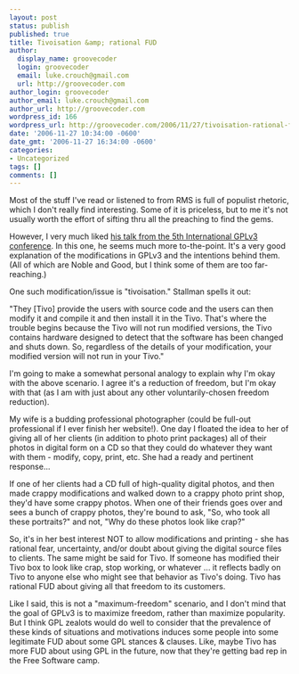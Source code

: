 ```yaml
---
layout: post
status: publish
published: true
title: Tivoisation &amp; rational FUD
author:
  display_name: groovecoder
  login: groovecoder
  email: luke.crouch@gmail.com
  url: http://groovecoder.com
author_login: groovecoder
author_email: luke.crouch@gmail.com
author_url: http://groovecoder.com
wordpress_id: 166
wordpress_url: http://groovecoder.com/2006/11/27/tivoisation-rational-fud/
date: '2006-11-27 10:34:00 -0600'
date_gmt: '2006-11-27 16:34:00 -0600'
categories:
- Uncategorized
tags: []
comments: []
---
```

<p>Most of the stuff I've read or listened to from RMS is full of populist rhetoric, which I don't really find interesting. Some of it is priceless, but to me it's not usually worth the effort of sifting thru all the preaching to find the gems.</p>
<p>However, I very much liked <a href="http://www.fsfeurope.org/projects/gplv3/tokyo-rms-transcript">his talk from the 5th International GPLv3 conference</a>. In this one, he seems much more to-the-point. It's a very good explanation of the modifications in GPLv3 and the intentions behind them. (All of which are Noble and Good, but I think some of them are too far-reaching.)</p>
<p>One such modification/issue is "tivoisation." Stallman spells it out:</p>
<p>"They [Tivo] provide the users with source code and the users can then modify it and compile it and then install it in the Tivo.  That's where the trouble begins because the Tivo will not run modified versions, the Tivo contains hardware designed to detect that the software has been changed and shuts down.  So, regardless of the details of your modification, your modified version will not run in your Tivo."</p>
<p>I'm going to make a somewhat personal analogy to explain why I'm okay with the above scenario. I agree it's a reduction of freedom, but I'm okay with that (as I am with just about any other voluntarily-chosen freedom reduction).</p>
<p>My wife is a budding professional photographer (could be full-out professional if I ever finish her website!). One day I floated the idea to her of giving all of her clients (in addition to photo print packages) all of their photos in digital form on a CD so that they could do whatever they want with them - modify, copy, print, etc. She had a ready and pertinent response...</p>
<p>If one of her clients had a CD full of high-quality digital photos, and then made crappy modifications and walked down to a crappy photo print shop, they'd have some crappy photos. When one of their friends goes over and sees a bunch of crappy photos, they're bound to ask, "So, who took all these portraits?" and not, "Why do these photos look like crap?"</p>
<p>So, it's in her best interest NOT to allow modifications and printing - she has rational fear, uncertainty, and/or doubt about giving the digital source files to clients. The same might be said for Tivo. If someone has modified their Tivo box to look like crap, stop working, or whatever ... it reflects badly on Tivo to anyone else who might see that behavior as Tivo's doing. Tivo has rational FUD about giving all that freedom to its customers.</p>
<p>Like I said, this is not a "maximum-freedom" scenario, and I don't mind that the goal of GPLv3 is to maximize freedom, rather than maximize popularity. But I think GPL zealots would do well to consider that the prevalence of these kinds of situations and motivations induces some people into some legitimate FUD about some GPL stances &amp; clauses. Like, maybe Tivo has more FUD about using GPL in the future, now that they're getting bad rep in the Free Software camp.</p>
